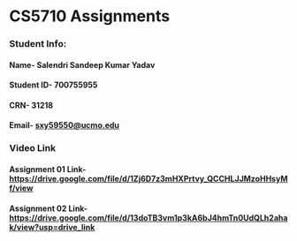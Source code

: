 # CS5710 Assignments
 ### Student Info:
  #### Name- Salendri Sandeep Kumar Yadav
  #### Student ID- 700755955
  #### CRN- 31218
  #### Email- sxy59550@ucmo.edu
 
 ### Video Link
 #### Assignment 01 Link-  https://drive.google.com/file/d/1Zj6D7z3mHXPrtvy_QCCHLJJMzoHHsyMf/view
 #### Assignment 02 Link-  https://drive.google.com/file/d/13doTB3vm1p3kA6bJ4hmTn0UdQLh2ahak/view?usp=drive_link 

 
